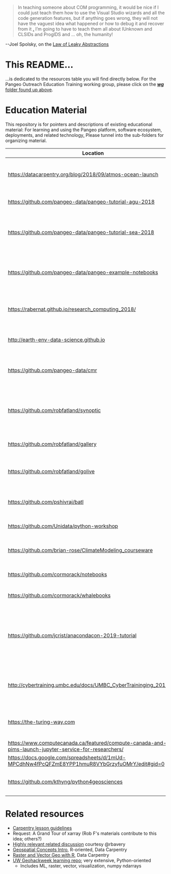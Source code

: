 > In teaching someone about COM programming, it would be nice if I could just teach them how to use 
> the Visual Studio wizards and all the code generation features, but if anything goes wrong, they 
> will not have the vaguest idea what happened or how to debug it and recover from it
>[.](http://github.com/robfatland/ops) I’m going to have to teach them all about IUnknown and CLSIDs 
> and ProgIDS and … oh, the humanity!

--Joel Spolsky, on the [Law of Leaky Abstractions](https://www.joelonsoftware.com/2002/11/11/the-law-of-leaky-abstractions/)

# This README...

...is dedicated to the resources table you will find directly below. For the Pangeo Outreach Education Training working 
group, please click on the 
[***wg*** folder found up above](https://github.com/pangeo-data/education-material/tree/master/wg).


# Education Material

This repository is for pointers and descriptions of existing educational material: For learning and using the Pangeo 
platform, software ecosystem, deployments, and related technology[.](http://github.com/robfatland/ops) 
Please tunnel into the sub-folders for organizing material. 

| Location | Description | Reviewer |
| -------- | ----------- | -------- |
| https://datacarpentry.org/blog/2018/09/atmos-ocean-launch | Data Carpentry lessons for atmosphere and ocean scientists (@DamienIrving) | Rob F |
| https://github.com/pangeo-data/pangeo-tutorial-agu-2018 | Pangeo Tutorial for the AGU 2018 meeting | ? |
| https://github.com/pangeo-data/pangeo-tutorial-sea-2018 | Pangeo Tutorial for the NCAR Software Engineering Assembly Workshop 2018 | ? |
| https://github.com/pangeo-data/pangeo-example-notebooks | Pangeo Notebook Gallery with various simple or real science examples | ? |
| https://rabernat.github.io/research_computing_2018/ | @rabernat's Research Computing in Earth Sciences course | ? |
| http://earth-env-data-science.github.io | Latest iteration of @rabernat's intro to python "book" | ? |
| https://github.com/pangeo-data/cmr | @robfatland material on the NASA Common Metadata Repository | ? |
| https://github.com/robfatland/synoptic | Connecting the Regional Cabled Array ocean data to other resources (ARGO, MODIS, ...) | ? |
| https://github.com/robfatland/gallery | Gallery of geoscience examples | ? |
| https://github.com/robfatland/golive | Land ice velocity (golive) including bootstrapping xarray | Siyu Yang |
| https://github.com/pshivraj/batl | Bio-Acoustic Transfer learning (@pshivraj) | Sarah Barnes, Derya Gumustel |
| https://github.com/Unidata/python-workshop | Unidata Python Workshop material | ? |
| https://github.com/brian-rose/ClimateModeling_courseware | @brian-rose's climate modeling lecture notes | ? |
| https://github.com/cormorack/notebooks | _No longer exists?  Is private?_ | ? |
| https://github.com/cormorack/whalebooks | _No longer exists?  Is private?_ | ? |
| https://github.com/jcrist/anacondacon-2019-tutorial | Dask tutorial running on Pangeo Binder: Dataframes, Delayed and SickitLearn. Originaly developed by @mrocklin [here](https:/hub.com/mrocklin/pydata-nyc-2018-tutorial) |
| http://cybertraining.umbc.edu/docs/UMBC_CyberTraininging_2019.pdf | Univ MD Baltimore County big data atmospheric science (flipped classroom) |
| https://the-turing-way.com | A lightly opinionated guide to reproducible data science |
| https://www.computecanada.ca/featured/compute-canada-and-pims-launch-jupyter-service-for-researchers/ | Syzygy courtesy Phil Austin |
| https://docs.google.com/spreadsheets/d/1mUd-MPCdhNw4fPcQFZmE8YPP1hmuR8VYbGrzyfuOMrY/edit#gid=0 | ESIP workshop feedback sheet |
| https://github.com/kthyng/python4geosciences | Python for Geosciences course taught at Texas A&M |

# Related resources

* [Carpentry lesson guidelines](https://github.com/carpentries/lesson-example)
* Request: A Grand Tour of xarray (Rob F's materials contribute to this idea; others?)
* [Highly relevant related discussion](https://github.com/carpentries-incubator/geospatial-python/issues/1) courtesy @rbavery
* [Geospatial Concepts Intro](https://datacarpentry.org/organization-geospatial/), R-oriented, Data Carpentry
* [Raster and Vector Geo with R](https://datacarpentry.org/r-raster-vector-geospatial/), Data Carpentry
* [UW Geohackweek learning repo](https://github.com/geohackweek/tutorial_contents); very extensive, Python-oriented
  * Includes ML, raster, vector, visualization, numpy ndarrays

